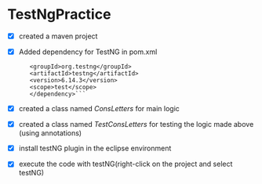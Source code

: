 # TestNgPractice
- [X] created a maven project
- [X] Added dependency for TestNG in pom.xml

    ```<dependency>
       <groupId>org.testng</groupId>
       <artifactId>testng</artifactId>
       <version>6.14.3</version>
       <scope>test</scope>
       </dependency>```

- [X] created a class named *ConsLetters* for main logic
- [X] created a class named *TestConsLetters* for testing the logic made above (using annotations)
- [X] install testNG plugin in the eclipse environment
- [X] execute the code with testNG(right-click on the project and select testNG)
